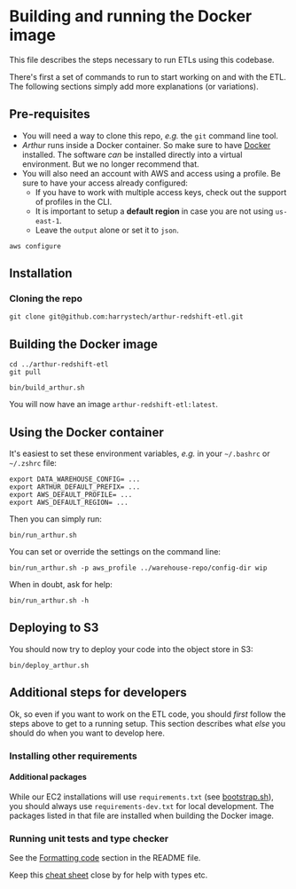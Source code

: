 # Building and running the Docker image

This file describes the steps necessary to run ETLs using this codebase.

There's first a set of commands to run to start working on and with the ETL.
The following sections simply add more explanations (or variations).

## Pre-requisites

* You will need a way to clone this repo, _e.g._ the `git` command line tool.
* _Arthur_ runs inside a Docker container. So make sure to have [Docker](https://docs.docker.com/install/) installed.
    The software _can_ be installed directly into a virtual environment. But we no longer recommend that.
* You will also need an account with AWS and access using a profile. Be sure to have your access already configured:
    * If you have to work with multiple access keys, check out the support of profiles in the CLI.
    * It is important to setup a **default region** in case you are not using `us-east-1`.
    * Leave the `output` alone or set it to `json`.
```shell
aws configure
```

## Installation

### Cloning the repo

```shell
git clone git@github.com:harrystech/arthur-redshift-etl.git
```

## Building the Docker image

```shell
cd ../arthur-redshift-etl
git pull

bin/build_arthur.sh
```
You will now have an image `arthur-redshift-etl:latest`.

## Using the Docker container

It's easiest to set these environment variables,
_e.g._ in your `~/.bashrc` or `~/.zshrc` file:
```shell
export DATA_WAREHOUSE_CONFIG= ...
export ARTHUR_DEFAULT_PREFIX= ...
export AWS_DEFAULT_PROFILE= ...
export AWS_DEFAULT_REGION= ...
```

Then you can simply run:
```shell
bin/run_arthur.sh
```

You can set or override the settings on the command line:
```shell
bin/run_arthur.sh -p aws_profile ../warehouse-repo/config-dir wip
```

When in doubt, ask for help:
```shell
bin/run_arthur.sh -h
```

## Deploying to S3

You should now try to deploy your code into the object store in S3:
```shell
bin/deploy_arthur.sh
```

## Additional steps for developers

Ok, so even if you want to work on the ETL code, you should *first* follow the steps above to get to a running setup.
This section describes what *else* you should do when you want to develop here.

### Installing other requirements

#### Additional packages

While our EC2 installations will use `requirements.txt` (see [bootstrap.sh](./bin/bootstrap.sh)),
you should always use `requirements-dev.txt` for local development. The packages listed in that
file are installed when building the Docker image.

### Running unit tests and type checker

See the [Formatting code](https://github.com/harrystech/arthur-redshift-etl/blob/next/README.md#formatting-code)
section in the README file.

Keep this [cheat sheet](http://mypy.readthedocs.io/en/latest/cheat_sheet_py3.html) close by for help with types etc.
